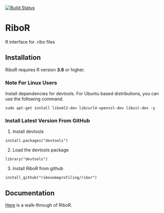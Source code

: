 [![Build Status](https://travis-ci.com/ribosomeprofiling/RiboR.svg?branch=master)](https://travis-ci.com/ribosomeprofiling/RiboR)

# RiboR
R interface for .ribo files

## Installation

RiboR requires R version **3.6** or higher.

### Note For Linux Users

Install dependencies for devtools.
For Ubuntu based distributions, you can use the following command.

`sudo apt-get install libxml2-dev libcurl4-openssl-dev libssl-dev -y`

### Install Latest Version From GitHub

1) Install devtools

`install.packages("devtools")`

2) Load the devtools package

`library("devtools")`

3) Install RiboR from github

`install_github("ribosomeprofiling/ribor")`



## Documentation

[Here](https://ribosomeprofiling.github.io/ribor/walkthrough.html) is a walk-through of RiboR.
